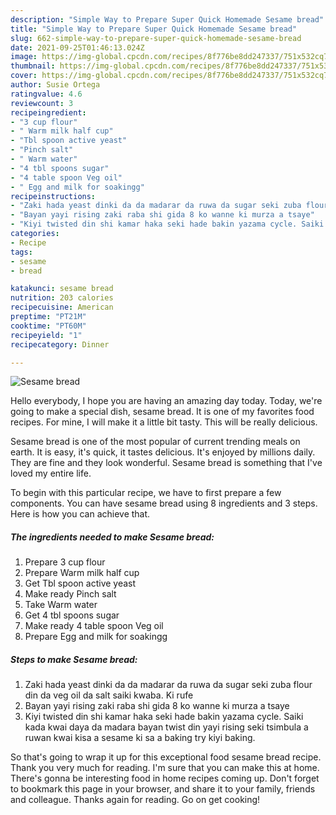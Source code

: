 ```yaml
---
description: "Simple Way to Prepare Super Quick Homemade Sesame bread"
title: "Simple Way to Prepare Super Quick Homemade Sesame bread"
slug: 662-simple-way-to-prepare-super-quick-homemade-sesame-bread
date: 2021-09-25T01:46:13.024Z
image: https://img-global.cpcdn.com/recipes/8f776be8dd247337/751x532cq70/sesame-bread-recipe-main-photo.jpg
thumbnail: https://img-global.cpcdn.com/recipes/8f776be8dd247337/751x532cq70/sesame-bread-recipe-main-photo.jpg
cover: https://img-global.cpcdn.com/recipes/8f776be8dd247337/751x532cq70/sesame-bread-recipe-main-photo.jpg
author: Susie Ortega
ratingvalue: 4.6
reviewcount: 3
recipeingredient:
- "3 cup flour"
- " Warm milk half cup"
- "Tbl spoon active yeast"
- "Pinch salt"
- " Warm water"
- "4 tbl spoons sugar"
- "4 table spoon Veg oil"
- " Egg and milk for soakingg"
recipeinstructions:
- "Zaki hada yeast dinki da da madarar da ruwa da sugar seki zuba flour din da veg oil da salt saiki kwaba. Ki rufe"
- "Bayan yayi rising zaki raba shi gida 8 ko wanne ki murza a tsaye"
- "Kiyi twisted din shi kamar haka seki hade bakin yazama cycle. Saiki kada kwai daya da madara bayan twist din yayi rising seki tsimbula a ruwan kwai kisa a sesame ki sa a baking try kiyi baking."
categories:
- Recipe
tags:
- sesame
- bread

katakunci: sesame bread 
nutrition: 203 calories
recipecuisine: American
preptime: "PT21M"
cooktime: "PT60M"
recipeyield: "1"
recipecategory: Dinner

---
```



![Sesame bread](https://img-global.cpcdn.com/recipes/8f776be8dd247337/751x532cq70/sesame-bread-recipe-main-photo.jpg)

Hello everybody, I hope you are having an amazing day today. Today, we're going to make a special dish, sesame bread. It is one of my favorites food recipes. For mine, I will make it a little bit tasty. This will be really delicious.



Sesame bread is one of the most popular of current trending meals on earth. It is easy, it's quick, it tastes delicious. It's enjoyed by millions daily. They are fine and they look wonderful. Sesame bread is something that I've loved my entire life.


To begin with this particular recipe, we have to first prepare a few components. You can have sesame bread using 8 ingredients and 3 steps. Here is how you can achieve that.

<!--inarticleads1-->

##### The ingredients needed to make Sesame bread:

1. Prepare 3 cup flour
1. Prepare  Warm milk half cup
1. Get Tbl spoon active yeast
1. Make ready Pinch salt
1. Take  Warm water
1. Get 4 tbl spoons sugar
1. Make ready 4 table spoon Veg oil
1. Prepare  Egg and milk for soakingg




<!--inarticleads2-->

##### Steps to make Sesame bread:

1. Zaki hada yeast dinki da da madarar da ruwa da sugar seki zuba flour din da veg oil da salt saiki kwaba. Ki rufe
1. Bayan yayi rising zaki raba shi gida 8 ko wanne ki murza a tsaye
1. Kiyi twisted din shi kamar haka seki hade bakin yazama cycle. Saiki kada kwai daya da madara bayan twist din yayi rising seki tsimbula a ruwan kwai kisa a sesame ki sa a baking try kiyi baking.




So that's going to wrap it up for this exceptional food sesame bread recipe. Thank you very much for reading. I'm sure that you can make this at home. There's gonna be interesting food in home recipes coming up. Don't forget to bookmark this page in your browser, and share it to your family, friends and colleague. Thanks again for reading. Go on get cooking!
